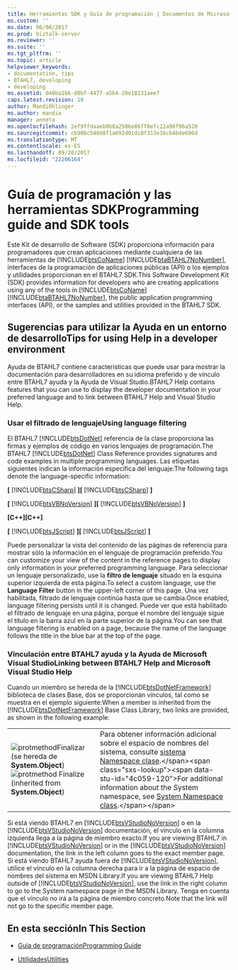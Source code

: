 ```yaml
---
title: Herramientas SDK y Guía de programación | Documentos de Microsoft
ms.custom: ''
ms.date: 06/08/2017
ms.prod: biztalk-server
ms.reviewer: ''
ms.suite: ''
ms.tgt_pltfrm: ''
ms.topic: article
helpviewer_keywords:
- documentation, tips
- BTAHL7, developing
- developing
ms.assetid: 040ba1b6-d0bf-4477-a564-20e18231aee7
caps.latest.revision: 10
author: MandiOhlinger
ms.author: mandia
manager: anneta
ms.openlocfilehash: 2ef9ffdaaeb0b8a2506e86ff8efc22a90f96a520
ms.sourcegitcommit: cb908c540d8f1a692d01dc8f313e16cb4b4e696d
ms.translationtype: MT
ms.contentlocale: es-ES
ms.lasthandoff: 09/20/2017
ms.locfileid: "22206164"
---
```

# <a name="programming-guide-and-sdk-tools"></a><span data-ttu-id="4c059-102">Guía de programación y las herramientas SDK</span><span class="sxs-lookup"><span data-stu-id="4c059-102">Programming guide and SDK tools</span></span>
<span data-ttu-id="4c059-103">Este Kit de desarrollo de Software (SDK) proporciona información para programadores que crean aplicaciones mediante cualquiera de las herramientas de [!INCLUDE[btsCoName](../../includes/btsconame-md.md)] [!INCLUDE[btaBTAHL7NoNumber](../../includes/btabtahl7nonumber-md.md)], interfaces de la programación de aplicaciones públicas (API) o los ejemplos y utilidades proporcionan en el BTAHL7 SDK.</span><span class="sxs-lookup"><span data-stu-id="4c059-103">This Software Development Kit (SDK) provides information for developers who are creating applications using any of the tools in [!INCLUDE[btsCoName](../../includes/btsconame-md.md)][!INCLUDE[btaBTAHL7NoNumber](../../includes/btabtahl7nonumber-md.md)], the public application programming interfaces (API), or the samples and utilities provided in the BTAHL7 SDK.</span></span>  
  
## <a name="tips-for-using-help-in-a-developer-environment"></a><span data-ttu-id="4c059-104">Sugerencias para utilizar la Ayuda en un entorno de desarrollo</span><span class="sxs-lookup"><span data-stu-id="4c059-104">Tips for using Help in a developer environment</span></span>  
 <span data-ttu-id="4c059-105">Ayuda de BTAHL7 contiene características que puede usar para mostrar la documentación para desarrolladores en su idioma preferido y de vínculo entre BTAHL7 ayuda y la Ayuda de Visual Studio.</span><span class="sxs-lookup"><span data-stu-id="4c059-105">BTAHL7 Help contains features that you can use to display the developer documentation in your preferred language and to link between BTAHL7 Help and Visual Studio Help.</span></span>  
  
### <a name="using-language-filtering"></a><span data-ttu-id="4c059-106">Usar el filtrado de lenguaje</span><span class="sxs-lookup"><span data-stu-id="4c059-106">Using language filtering</span></span>  
 <span data-ttu-id="4c059-107">El BTAHL7 [!INCLUDE[btsDotNet](../../includes/btsdotnet-md.md)] referencia de la clase proporciona las firmas y ejemplos de código en varios lenguajes de programación.</span><span class="sxs-lookup"><span data-stu-id="4c059-107">The BTAHL7 [!INCLUDE[btsDotNet](../../includes/btsdotnet-md.md)] Class Reference provides signatures and code examples in multiple programming languages.</span></span> <span data-ttu-id="4c059-108">Las etiquetas siguientes indican la información específica del lenguaje:</span><span class="sxs-lookup"><span data-stu-id="4c059-108">The following tags denote the language-specific information:</span></span>  
  
 <span data-ttu-id="4c059-109">**[** [!INCLUDE[btsCSharp](../../includes/btscsharp-md.md)] **]**</span><span class="sxs-lookup"><span data-stu-id="4c059-109">**[** [!INCLUDE[btsCSharp](../../includes/btscsharp-md.md)] **]**</span></span>  
  
 <span data-ttu-id="4c059-110">**[** [!INCLUDE[btsVBNoVersion](../../includes/btsvbnoversion-md.md)] **]**</span><span class="sxs-lookup"><span data-stu-id="4c059-110">**[** [!INCLUDE[btsVBNoVersion](../../includes/btsvbnoversion-md.md)] **]**</span></span>  
  
 <span data-ttu-id="4c059-111">**[C++]**</span><span class="sxs-lookup"><span data-stu-id="4c059-111">**[C++]**</span></span>  
  
 <span data-ttu-id="4c059-112">**[** [!INCLUDE[btsJScript](../../includes/btsjscript-md.md)] **]**</span><span class="sxs-lookup"><span data-stu-id="4c059-112">**[** [!INCLUDE[btsJScript](../../includes/btsjscript-md.md)] **]**</span></span>  
  
 <span data-ttu-id="4c059-113">Puede personalizar la vista del contenido de las páginas de referencia para mostrar sólo la información en el lenguaje de programación preferido.</span><span class="sxs-lookup"><span data-stu-id="4c059-113">You can customize your view of the content in the reference pages to display only information in your preferred programming language.</span></span> <span data-ttu-id="4c059-114">Para seleccionar un lenguaje personalizado, use la **filtro de lenguaje** situado en la esquina superior izquierda de esta página.</span><span class="sxs-lookup"><span data-stu-id="4c059-114">To select a custom language, use the **Language Filter** button in the upper-left corner of this page.</span></span> <span data-ttu-id="4c059-115">Una vez habilitada, filtrado de lenguaje continúa hasta que se cambia.</span><span class="sxs-lookup"><span data-stu-id="4c059-115">Once enabled, language filtering persists until it is changed.</span></span> <span data-ttu-id="4c059-116">Puede ver que está habilitado el filtrado de lenguaje en una página, porque el nombre del lenguaje sigue el título en la barra azul en la parte superior de la página.</span><span class="sxs-lookup"><span data-stu-id="4c059-116">You can see that language filtering is enabled on a page, because the name of the language follows the title in the blue bar at the top of the page.</span></span>  
  
### <a name="linking-between-btahl7-help-and-microsoft-visual-studio-help"></a><span data-ttu-id="4c059-117">Vinculación entre BTAHL7 ayuda y la Ayuda de Microsoft Visual Studio</span><span class="sxs-lookup"><span data-stu-id="4c059-117">Linking between BTAHL7 Help and Microsoft Visual Studio Help</span></span>  
 <span data-ttu-id="4c059-118">Cuando un miembro se hereda de la [!INCLUDE[btsDotNetFramework](../../includes/btsdotnetframework-md.md)] biblioteca de clases Base, dos se proporcionan vínculos, tal como se muestra en el ejemplo siguiente:</span><span class="sxs-lookup"><span data-stu-id="4c059-118">When a member is inherited from the [!INCLUDE[btsDotNetFramework](../../includes/btsdotnetframework-md.md)] Base Class Library, two links are provided, as shown in the following example:</span></span>  
  
|||  
|-|-|  
|<span data-ttu-id="4c059-119">![](../../adapters-and-accelerators/accelerator-hl7/media/protmethod.gif "protmethod")Finalizar (se hereda de **System.Object**)</span><span class="sxs-lookup"><span data-stu-id="4c059-119">![](../../adapters-and-accelerators/accelerator-hl7/media/protmethod.gif "protmethod") Finalize (inherited from **System.Object**)</span></span>|<span data-ttu-id="4c059-120">Para obtener información adicional sobre el espacio de nombres del sistema, consulte [sistema Namespace clase](https://msdn.microsoft.com/library/system(v=vs.110).aspx).</span><span class="sxs-lookup"><span data-stu-id="4c059-120">For additional information about the System namespace, see [System Namespace class](https://msdn.microsoft.com/library/system(v=vs.110).aspx).</span></span>|  
  
 <span data-ttu-id="4c059-121">Si está viendo BTAHL7 en [!INCLUDE[btsVStudioNoVersion](../../includes/btsvstudionoversion-md.md)] o en la [!INCLUDE[btsVStudioNoVersion](../../includes/btsvstudionoversion-md.md)] documentación, el vínculo en la columna izquierda llega a la página de miembro exacto.</span><span class="sxs-lookup"><span data-stu-id="4c059-121">If you are viewing BTAHL7 in [!INCLUDE[btsVStudioNoVersion](../../includes/btsvstudionoversion-md.md)] or in the [!INCLUDE[btsVStudioNoVersion](../../includes/btsvstudionoversion-md.md)] documentation, the link in the left column goes to the exact member page.</span></span> <span data-ttu-id="4c059-122">Si está viendo BTAHL7 ayuda fuera de [!INCLUDE[btsVStudioNoVersion](../../includes/btsvstudionoversion-md.md)], utilice el vínculo en la columna derecha para ir a la página de espacio de nombres del sistema en MSDN Library.</span><span class="sxs-lookup"><span data-stu-id="4c059-122">If you are viewing BTAHL7 Help outside of [!INCLUDE[btsVStudioNoVersion](../../includes/btsvstudionoversion-md.md)], use the link in the right column to go to the System namespace page in the MSDN Library.</span></span> <span data-ttu-id="4c059-123">Tenga en cuenta que el vínculo no irá a la página de miembro concreto.</span><span class="sxs-lookup"><span data-stu-id="4c059-123">Note that the link will not go to the specific member page.</span></span>  
  
## <a name="in-this-section"></a><span data-ttu-id="4c059-124">En esta sección</span><span class="sxs-lookup"><span data-stu-id="4c059-124">In This Section</span></span>  
  
-   [<span data-ttu-id="4c059-125">Guía de programación</span><span class="sxs-lookup"><span data-stu-id="4c059-125">Programming Guide</span></span>](../../adapters-and-accelerators/accelerator-hl7/programming-guide1.md)  
  
-   [<span data-ttu-id="4c059-126">Utilidades</span><span class="sxs-lookup"><span data-stu-id="4c059-126">Utilities</span></span>](../../adapters-and-accelerators/accelerator-hl7/utilities2.md)